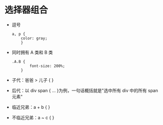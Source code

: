 # 选择器组合

- 逗号

  ```
  a, p {
      color: gray;
      }
  ```

- 同时拥有 A 类和 B 类

  ```
  .A.B {
          font-size: 200%;
      }
  ```

- 子代：爸爸 > 儿子 { }
- 后代：以 div span { ... }为例，一句话概括就是"选中所有 div 中的所有 span 元素"
- 临近兄弟：a + b { }
- 不临近兄弟：a ~ c { }
